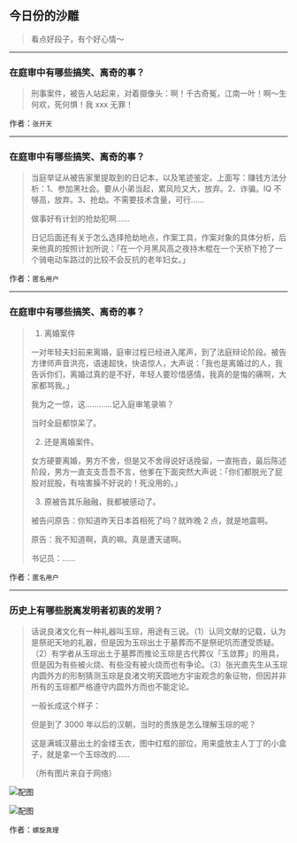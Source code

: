 ## 今日份的沙雕

> 看点好段子，有个好心情～


 
---

### 在庭审中有哪些搞笑、离奇的事？

> 刑事案件，被告人站起来，对着摄像头：啊！千古奇冤，江南一叶！啊～生何欢，死何惧！我 xxx 无罪！


作者：`张开天`

---

### 在庭审中有哪些搞笑、离奇的事？

> 当庭举证从被告家里提取到的日记本，以及笔迹鉴定。上面写：赚钱方法分析：1、参加黑社会。要从小弟当起，累风险又大，放弃。2、诈骗。IQ 不够高，放弃。3、抢劫。不需要技术含量，可行……
> 
> 做事好有计划的抢劫犯啊……
> 
> 日记后面还有关于怎么选择抢劫地点，作案工具，作案对象的具体分析，后来他真的按照计划所说：「在一个月黑风高之夜持木棍在一个天桥下抢了一个骑电动车路过的比较不会反抗的老年妇女。」


作者：`匿名用户`

---

### 在庭审中有哪些搞笑、离奇的事？

> 1. 离婚案件
> 
> 一对年轻夫妇前来离婚，庭审过程已经进入尾声，到了法庭辩论阶段。被告方律师声音洪亮，语速超快，快语惊人，大声说：「我也是离婚过的人，我告诉你们，离婚过真的是不好，年轻人要珍惜感情，我真的是悔的痛啊，大家都骂我。」
> 
> 我为之一惊，这…………记入庭审笔录嘛？
> 
> 当时全庭都惊呆了。
> 
> 2. 还是离婚案件。
> 
> 女方硬要离婚，男方不舍，但是又不舍得说好话挽留，一直拖沓，最后陈述阶段，男方一直支支吾吾不言，他爹在下面突然大声说：「你们都脱光了屁股对屁股，有啥害臊不好说的！死没用的。」
> 
> 3. 原被告其乐融融，我都被感动了。
> 
> 被告问原告：你知道昨天日本首相死了吗？就昨晚 2 点，就是地震啊。
> 
> 原告：我不知道啊，真的嘛。真是遭天谴啊。
> 
> 书记员：……


作者：`匿名用户`

---

### 历史上有哪些脱离发明者初衷的发明？

> 话说良渚文化有一种礼器叫玉琮，用途有三说。（1）认同文献的记载，认为是祭祀天地的礼器，但是因为玉琮出土于墓葬而不是祭祀坑而遭受质疑。（2）有学者从玉琮出土于墓葬而推论玉琮是古代葬仪「玉敛葬」的用具，但是因为有些被火烧、有些没有被火烧而也有争论。（3）张光直先生从玉琮内圆外方的形制猜测玉琮是良渚文明天圆地方宇宙观念的象征物，但因并非所有的玉琮都严格遵守内圆外方而也不能定论。
> 
> 一般长成这个样子：
> 
> 但是到了 3000 年以后的汉朝，当时的贵族是怎么理解玉琮的呢？
> 
> 这是满城汉墓出土的金缕玉衣，图中红框的部位，用来盛放主人丁丁的小盒子，就是拿一个玉琮改的……
> 
> （所有图片来自于网络）



![配图](http://pic4.zhimg.com/70/v2-f48bf3ffa6d8efa82af31b72f02a2bd7_b.jpg)



![配图](http://pic1.zhimg.com/70/v2-a7113cec02a3fba879b6d13517cce14c_b.jpg)


作者：`螺旋真理`